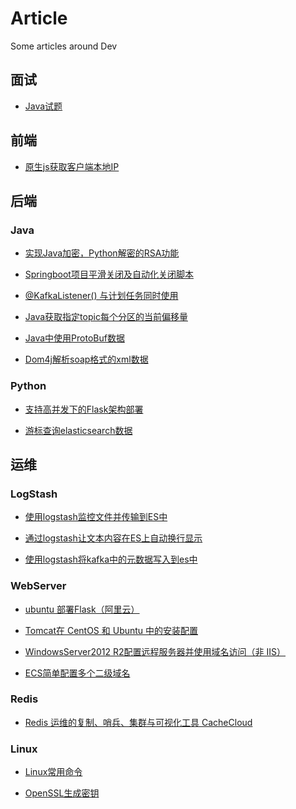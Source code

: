 # Article
Some articles around Dev

## 面试

* [Java试题](https://carolcoral.github.io/Article/Interview/java)

## 前端
* [原生js获取客户端本地IP](https://carolcoral.github.io/Article/Web/原生js获取客户端本地IP)

## 后端
### Java
* [实现Java加密，Python解密的RSA功能](https://carolcoral.github.io/Article/JAVA/实现Java加密，Python解密的RSA功能)

* [Springboot项目平滑关闭及自动化关闭脚本](https://carolcoral.github.io/Article/JAVA/Springboot项目平滑关闭及自动化关闭脚本)

* [@KafkaListener() 与计划任务同时使用](https://carolcoral.github.io/Article/JAVA/%40KafkaListener()%20与计划任务同时使用)

* [Java获取指定topic每个分区的当前偏移量](https://carolcoral.github.io/Article/JAVA/Java获取指定topic每个分区的当前偏移量)

* [Java中使用ProtoBuf数据](https://carolcoral.github.io/Article/JAVA/Java中使用ProtoBuf数据)

* [Dom4j解析soap格式的xml数据](https://carolcoral.github.io/Article/JAVA/Dom4j解析soap格式的xml数据)

### Python
* [支持高并发下的Flask架构部署](https://carolcoral.github.io/Article/Python/支持高并发下的Flask架构部署)

* [游标查询elasticsearch数据](https://carolcoral.github.io/Article/Python/游标查询elasticsearch数据)


## 运维
### LogStash
* [使用logstash监控文件并传输到ES中](https://carolcoral.github.io/Article/OAM/logstash/使用logstash监控文件并传输到ES中)

* [通过logstash让文本内容在ES上自动换行显示](https://carolcoral.github.io/Article/OAM/logstash/通过logstash让文本内容在ES上自动换行显示)

* [使用logstash将kafka中的元数据写入到es中](https://carolcoral.github.io/Article/OAM/logstash/使用logstash将kafka中的元数据写入到es中)

### WebServer
* [ubuntu 部署Flask（阿里云）](https://carolcoral.github.io/Article/OAM/Server/ubuntu%20部署Flask（阿里云）)

* [Tomcat在 CentOS 和 Ubuntu 中的安装配置](https://carolcoral.github.io/Article/OAM/Server/Tomcat在%20CentOS%20和%20Ubuntu%20中的安装配置)

* [WindowsServer2012 R2配置远程服务器并使用域名访问（非 IIS）](https://carolcoral.github.io/Article/OAM/Server/WindowsServer2012%20R2配置远程服务器并使用域名访问（非%20IIS）)

* [ECS简单配置多个二级域名](https://carolcoral.github.io/Article/OAM/Server/ECS简单配置多个二级域名)

### Redis
* [Redis 运维的复制、哨兵、集群与可视化工具 CacheCloud](https://carolcoral.github.io/Article/OAM/Redis/Redis%20运维的复制、哨兵、集群与可视化工具%20CacheCloud)

### Linux
* [Linux常用命令](https://carolcoral.github.io/Article/OAM/Linux/Linux)

* [OpenSSL生成密钥](https://carolcoral.github.io/Article/OAM/Linux/OpenSSL)
